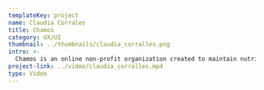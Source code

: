 ```yaml
---
templateKey: project
name: Claudia Corrales
title: Chamos
category: UX/UI
thumbnail: ../thumbnails/claudia_corralles.png
intro: >-
  Chamos is an online non-profit organization created to maintain nutritional programs in Venezuelan public schools. With the help of Venezuelans abroad, Chamos seeks to collect funds for schools and reduce malnutrition and school abandonment while raising awareness about the humanitarian crisis in the country.
project-link: ../video/claudia_corralles.mp4
type: Video
---
```

